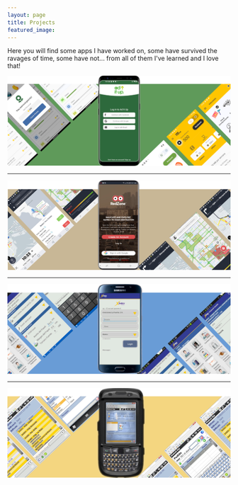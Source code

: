 ```yaml
---
layout: page
title: Projects
featured_image:
---
```


Here you will find some apps I have worked on, some have survived the ravages of time, some have not... from all of them I've learned and I love that! <br />

[![Play2Pay](/assets/images/pages/play2pay/play2Pay-project.png)](/project-play2pay "Play2Pay") 

----------------

[![RedZone Map](/assets/images/pages/redzone/redzone-project.png)](/project-redzone "Redzone Map")

----------------

[![XSales Android](/assets/images/pages/xsales/xsales-android-project.png)](/project-xsales-android "XSales Android") 

----------------

[![XSales WM](/assets/images/pages/xsales/xsales-wm-project.png)](/project-xsales-wm "XSales Windows Mobile")

